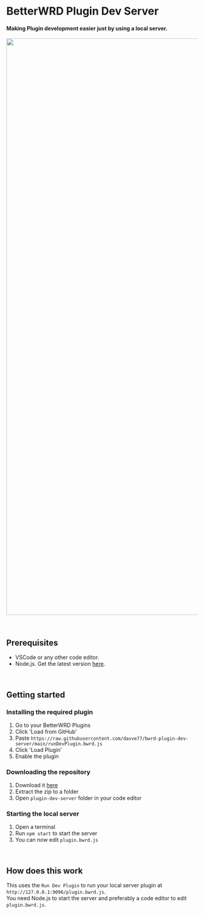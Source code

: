 # BetterWRD Plugin Dev Server

#### Making Plugin development easier just by using a local server.
<img src="https://cdn.discordapp.com/attachments/800294579856605204/989842255575654501/unknown.png" width="1520"/>

&nbsp;

## Prerequisites
- VSCode or any other code editor.
- Node.js. Get the latest version [here](https://nodejs.org/en/download/).

&nbsp;

## Getting started
### Installing the required plugin
1. Go to your BetterWRD Plugins
2. Click 'Load from GitHub'
3. Paste `https://raw.githubusercontent.com/davve77/bwrd-plugin-dev-server/main/runDevPlugin.bwrd.js`
4. Click 'Load Plugin'
5. Enable the plugin
### Downloading the repository
1. Download it [here](https://github.com/davve77/bwrd-plugin-dev-server/archive/refs/heads/main.zip)
2. Extract the zip to a folder
3. Open `plugin-dev-server` folder in your code editor
### Starting the local server
1. Open a terminal
2. Run `npm start` to start the server
3. You can now edit `plugin.bwrd.js`

&nbsp;

## How does this work
This uses the `Run Dev Plugin` to run your local server plugin at `http://127.0.0.1:9096/plugin.bwrd.js`.  
You need Node.js to start the server and preferably a code editor to edit `plugin.bwrd.js`.
